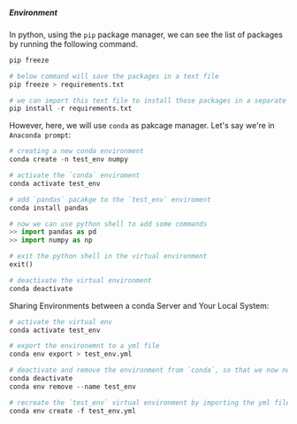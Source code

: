 ##### Environment

In python, using the `pip` package manager, we can see the list of packages by running the following command.
```python
pip freeze

# below command will save the packages in a text file
pip freeze > requirements.txt

# we can import this text file to install those packages in a separate machine/environment
pip install -r requirements.txt
```

However, here, we will use `conda` as pakcage manager.
Let's say we're in `Anaconda prompt`:

```python
# creating a new conda environment
conda create -n test_env numpy

# activate the `conda` enviroment
conda activate test_env

# add `pandas` pacakge to the `test_env` enviroment
conda install pandas

# now we can use python shell to add some commands
>> import pandas as pd
>> import numpy as np

# exit the python shell in the virtual environment
exit()

# deactivate the virtual environment
conda deactivate
```

Sharing Environments between a conda Server and Your Local System:

```python
# activate the virtual env
conda activate test_env

# export the environemnt to a yml file
conda env export > test_env.yml

# deactivate and remove the environment from `conda`, so that we now no longer have the `test_env` environment
conda deactivate
conda env remove --name test_env

# recreate the `test_env` virtual environment by importing the yml file
conda env create -f test_env.yml 

```